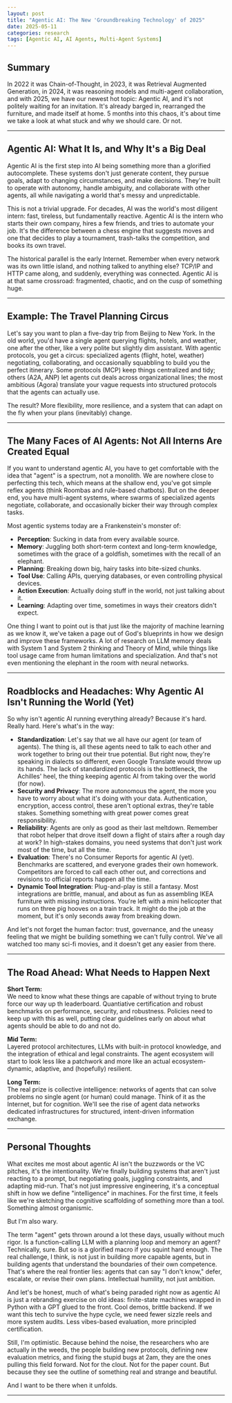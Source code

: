 ```yaml
---
layout: post
title: "Agentic AI: The New 'Groundbreaking Technology' of 2025"
date: 2025-05-11
categories: research
tags: [Agentic AI, AI Agents, Multi-Agent Systems]
---
```


## Summary

In 2022 it was Chain-of-Thought, in 2023, it was Retrieval Augmented Generation, in 2024, it was reasoning models and multi-agent collaboration, and with 2025, we have our newest hot topic: Agentic AI, and it's not politely waiting for an invitation. It's already barged in, rearranged the furniture, and made itself at home. 5 months into this chaos, it's about time we take a look at what stuck and why we should care. Or not.

---

## Agentic AI: What It Is, and Why It's a Big Deal

Agentic AI is the first step into AI being something more than a glorified autocomplete. These systems don't just generate content, they pursue goals, adapt to changing circumstances, and make decisions. They're built to operate with autonomy, handle ambiguity, and collaborate with other agents, all while navigating a world that's messy and unpredictable.

This is not a trivial upgrade. For decades, AI was the world's most diligent intern: fast, tireless, but fundamentally reactive. Agentic AI is the intern who starts their own company, hires a few friends, and tries to automate your job. It's the difference between a chess engine that suggests moves and one that decides to play a tournament, trash-talks the competition, and books its own travel.

The historical parallel is the early Internet. Remember when every network was its own little island, and nothing talked to anything else? TCP/IP and HTTP came along, and suddenly, everything was connected. Agentic AI is at that same crossroad: fragmented, chaotic, and on the cusp of something huge.

---

## Example: The Travel Planning Circus

Let's say you want to plan a five-day trip from Beijing to New York. In the old world, you'd have a single agent querying flights, hotels, and weather, one after the other, like a very polite but slightly dim assistant. With agentic protocols, you get a circus: specialized agents (flight, hotel, weather) negotiating, collaborating, and occasionally squabbling to build you the perfect itinerary. Some protocols (MCP) keep things centralized and tidy; others (A2A, ANP) let agents cut deals across organizational lines; the most ambitious (Agora) translate your vague requests into structured protocols that the agents can actually use.

The result? More flexibility, more resilience, and a system that can adapt on the fly when your plans (inevitably) change.

---

## The Many Faces of AI Agents: Not All Interns Are Created Equal

If you want to understand agentic AI, you have to get comfortable with the idea that "agent" is a spectrum, not a monolith. We are nowhere close to perfecting this tech, which means at the shallow end, you've got simple reflex agents (think Roombas and rule-based chatbots). But on the deeper end, you have multi-agent systems, where swarms of specialized agents negotiate, collaborate, and occasionally bicker their way through complex tasks.

Most agentic systems today are a Frankenstein's monster of:

- **Perception**: Sucking in data from every available source.
- **Memory**: Juggling both short-term context and long-term knowledge, sometimes with the grace of a goldfish, sometimes with the recall of an elephant.
- **Planning**: Breaking down big, hairy tasks into bite-sized chunks.
- **Tool Use**: Calling APIs, querying databases, or even controlling physical devices.
- **Action Execution**: Actually doing stuff in the world, not just talking about it.
- **Learning**: Adapting over time, sometimes in ways their creators didn't expect.

One thing I want to point out is that just like the majority of machine learning as we know it, we've taken a page out of God's blueprints in how we design and improve these frameworks. A lot of research on LLM memory deals with System 1 and System 2 thinking and Theory of Mind, while things like tool usage came from human limitations and specialization. And that's not even mentioning the elephant in the room with neural networks.

---

## Roadblocks and Headaches: Why Agentic AI Isn't Running the World (Yet)

So why isn't agentic AI running everything already? Because it's hard. Really hard. Here's what's in the way:

- **Standardization**: Let's say that we all have our agent (or team of agents). The thing is, all these agents need to talk to each other and work together to bring out their true potential. But right now, they're speaking in dialects so different, even Google Translate would throw up its hands. The lack of standardized protocols is the bottleneck, the Achilles' heel, the thing keeping agentic AI from taking over the world (for now).
- **Security and Privacy**: The more autonomous the agent, the more you have to worry about what it's doing with your data. Authentication, encryption, access control, these aren't optional extras, they're table stakes. Something something with great power comes great responsibility.
- **Reliability**: Agents are only as good as their last meltdown. Remember that robot helper that drove itself down a flight of stairs after a rough day at work? In high-stakes domains, you need systems that don't just work most of the time, but all the time.
- **Evaluation**: There's no Consumer Reports for agentic AI (yet). Benchmarks are scattered, and everyone grades their own homework. Competitors are forced to call each other out, and corrections and revisions to official reports happen all the time. 
- **Dynamic Tool Integration**: Plug-and-play is still a fantasy. Most integrations are brittle, manual, and about as fun as assembling IKEA furniture with missing instructions. You're left with a mini helicopter that runs on three pig hooves on a train track. It might do the job at the moment, but it's only seconds away from breaking down.

And let's not forget the human factor: trust, governance, and the uneasy feeling that we might be building something we can't fully control. We've all watched too many sci-fi movies, and it doesn't get any easier from there.

---

## The Road Ahead: What Needs to Happen Next

**Short Term:**  
We need to know what these things are capable of without trying to brute force our way up th leaderboard. Quantiative certification and robust benchmarks on performance, security, and robustness. Policies need to keep up with this as well, putting clear guidelines early on about what agents should be able to do and not do.

**Mid Term:**  
Layered protocol architectures, LLMs with built-in protocol knowledge, and the integration of ethical and legal constraints. The agent ecosystem will start to look less like a patchwork and more like an actual ecosystem-dynamic, adaptive, and (hopefully) resilient.

**Long Term:**  
The real prize is collective intelligence: networks of agents that can solve problems no single agent (or human) could manage. Think of it as the Internet, but for cognition. We'll see the rise of agent data networks dedicated infrastructures for structured, intent-driven information exchange. 

---

## Personal Thoughts

What excites me most about agentic AI isn't the buzzwords or the VC pitches, it's the intentionality. We're finally building systems that aren't just reacting to a prompt, but negotiating goals, juggling constraints, and adapting mid-run. That's not just impressive engineering, it's a conceptual shift in how we define "intelligence" in machines. For the first time, it feels like we're sketching the cognitive scaffolding of something more than a tool. Something almost organismic.

But I'm also wary.

The term "agent" gets thrown around a lot these days, usually without much rigor. Is a function-calling LLM with a planning loop and memory an agent? Technically, sure. But so is a glorified macro if you squint hard enough. The real challenge, I think, is not just in building more capable agents, but in building agents that understand the boundaries of their own competence. That's where the real frontier lies: agents that can say "I don't know," defer, escalate, or revise their own plans. Intellectual humility, not just ambition.

And let's be honest, much of what's being paraded right now as agentic AI is just a rebranding exercise on old ideas: finite-state machines wrapped in Python with a GPT glued to the front. Cool demos, brittle backend. If we want this tech to survive the hype cycle, we need fewer sizzle reels and more system audits. Less vibes-based evaluation, more principled certification.

Still, I'm optimistic. Because behind the noise, the researchers who are actually in the weeds, the people building new protocols, defining new evaluation metrics, and fixing the stupid bugs at 2am, they are the ones pulling this field forward. Not for the clout. Not for the paper count. But because they see the outline of something real and strange and beautiful.

And I want to be there when it unfolds.

---
